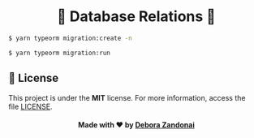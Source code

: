 <h1 align="center">🚀 Database Relations 🚀</h1>

```bash
$ yarn typeorm migration:create -n
```

```bash
$ yarn typeorm migration:run
```

## 📝 License

This project is under the **MIT** license. For more information, access the file [LICENSE](https://github.com/DeboraZandonai/Desafio-Database-Relations/blob/master/LICENSE).

<h4 align=center>Made with ❤️ by <a href="https://www.linkedin.com/in/debora-zandonai-4ab092195/">Debora Zandonai</a></h4>
